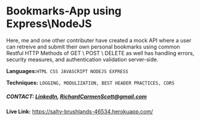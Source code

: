 # Bookmarks-App using Express\NodeJS
Here, me and one other contributer have created a mock API where a user can retreive and submit their own personal bookmarks using common Restful HTTP Methods of GET \ POST \ DELETE as well has handling errors, security measures, and authentication validation server-side.

**Languages:**`HTML CSS JAVASCRIPT NODEJS EXPRESS `

**Techniques:** `LOGGING, MODULIZATION, BEST HEADER PRACTICES, CORS`

##### CONTACT:  [LinkedIn](https://www.linkedin.com/in/richard-scott-4b79821aa/ "LinkedIn"), RichardCarmenScott@gmail.com

**Live Link:** https://salty-brushlands-46534.herokuapp.com/
